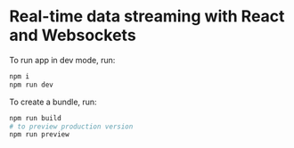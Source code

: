 # **Real-time data streaming with React and Websockets**

To run app in dev mode, run:

```bash
npm i
npm run dev
```

To create a bundle, run:

```bash
npm run build
# to preview production version
npm run preview
```
